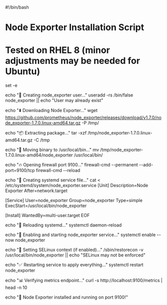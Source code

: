 #!/bin/bash

# Node Exporter Installation Script
# Tested on RHEL 8 (minor adjustments may be needed for Ubuntu)

set -e

echo "🔧 Creating node_exporter user..."
useradd -rs /bin/false node_exporter || echo "User may already exist"

echo "⬇️ Downloading Node Exporter..."
wget https://github.com/prometheus/node_exporter/releases/download/v1.7.0/node_exporter-1.7.0.linux-amd64.tar.gz -P /tmp/

echo "📦 Extracting package..."
tar -xzf /tmp/node_exporter-1.7.0.linux-amd64.tar.gz -C /tmp

echo "🚚 Moving binary to /usr/local/bin..."
mv /tmp/node_exporter-1.7.0.linux-amd64/node_exporter /usr/local/bin/

echo "🔥 Opening firewall port 9100..."
firewall-cmd --permanent --add-port=9100/tcp
firewall-cmd --reload

echo "📝 Creating systemd service file..."
cat <<EOF > /etc/systemd/system/node_exporter.service
[Unit]
Description=Node Exporter
After=network.target

[Service]
User=node_exporter
Group=node_exporter
Type=simple
ExecStart=/usr/local/bin/node_exporter

[Install]
WantedBy=multi-user.target
EOF

echo "🔄 Reloading systemd..."
systemctl daemon-reload

echo "🚀 Enabling and starting node_exporter service..."
systemctl enable --now node_exporter

echo "🔐 Setting SELinux context (if enabled)..."
/sbin/restorecon -v /usr/local/bin/node_exporter || echo "SELinux may not be enforced"

echo "✅ Restarting service to apply everything..."
systemctl restart node_exporter

echo "📊 Verifying metrics endpoint..."
curl -s http://localhost:9100/metrics | head -n 10

echo "🎉 Node Exporter installed and running on port 9100!"
